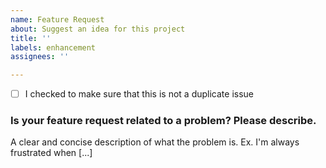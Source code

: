 ```yaml
---
name: Feature Request
about: Suggest an idea for this project
title: ''
labels: enhancement
assignees: ''

---
```


- [ ] I checked to make sure that this is not a duplicate issue

### Is your feature request related to a problem? Please describe.
A clear and concise description of what the problem is. Ex. I'm always frustrated when [...]
